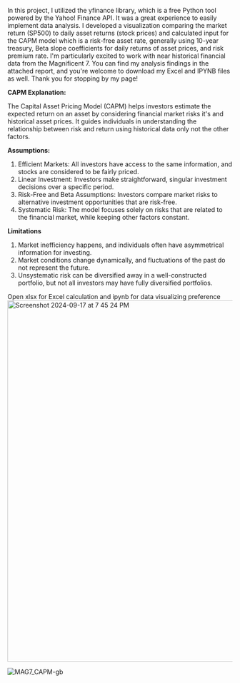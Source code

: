 In this project, I utilized the yfinance library, which is a free Python tool powered by the Yahoo! Finance API. It was a great experience to easily implement data analysis. I developed a visualization comparing the market return (SP500) to daily asset returns (stock prices) and calculated input for the CAPM model which is a risk-free asset rate, generally using 10-year treasury, Beta slope coefficients for daily returns of asset prices, and risk premium rate. I'm particularly excited to work with near historical financial data from the Magnificent 7. You can find my analysis findings in the attached report, and you're welcome to download my Excel and IPYNB files as well. Thank you for stopping by my page!

**CAPM Explanation:**

The Capital Asset Pricing Model (CAPM) helps investors estimate the expected return on an asset by considering financial market risks it's and historical asset prices. It guides individuals in understanding the relationship between risk and return using historical data only not the other factors.

**Assumptions:**
1. Efficient Markets: All investors have access to the same information, and stocks are considered to be fairly priced.
2. Linear Investment: Investors make straightforward, singular investment decisions over a specific period.
3. Risk-Free and Beta Assumptions: Investors compare market risks to alternative investment opportunities that are risk-free.
4. Systematic Risk: The model focuses solely on risks that are related to the financial market, while keeping other factors constant.

**Limitations**
1. Market inefficiency happens, and individuals often have asymmetrical information for investing.
2. Market conditions change dynamically, and fluctuations of the past do not represent the future.
3. Unsystematic risk can be diversified away in a well-constructed portfolio, but not all investors may have fully diversified portfolios.
   
Open xlsx for Excel calculation and ipynb for data visualizing preference
<img width="810" alt="Screenshot 2024-09-17 at 7 45 24 PM" src="https://github.com/user-attachments/assets/1e145f82-22a0-436c-80b6-40fd99a66164">

![MAG7_CAPM-gb](https://github.com/user-attachments/assets/1868a89f-1339-4ce7-8216-cf9d4e670cbc)



